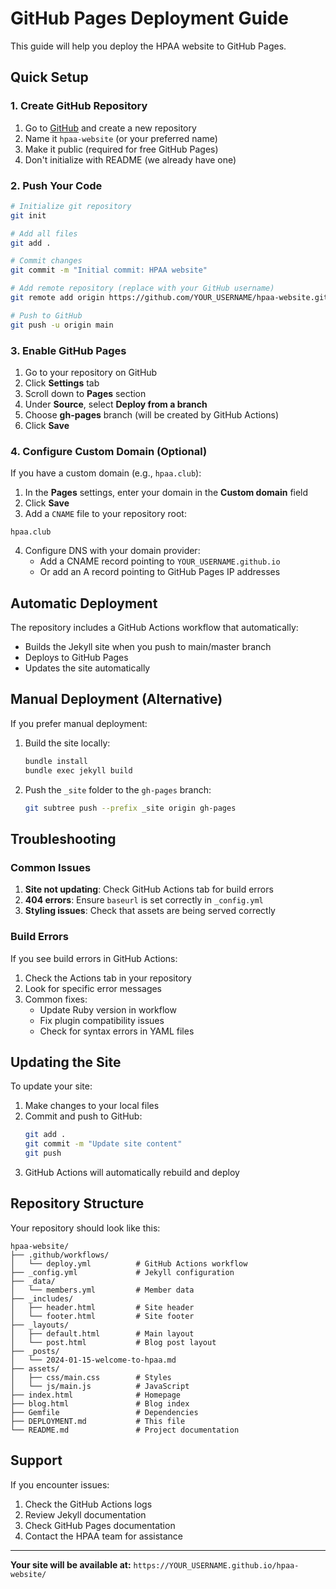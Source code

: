 # GitHub Pages Deployment Guide

This guide will help you deploy the HPAA website to GitHub Pages.

## Quick Setup

### 1. Create GitHub Repository

1. Go to [GitHub](https://github.com) and create a new repository
2. Name it `hpaa-website` (or your preferred name)
3. Make it public (required for free GitHub Pages)
4. Don't initialize with README (we already have one)

### 2. Push Your Code

```bash
# Initialize git repository
git init

# Add all files
git add .

# Commit changes
git commit -m "Initial commit: HPAA website"

# Add remote repository (replace with your GitHub username)
git remote add origin https://github.com/YOUR_USERNAME/hpaa-website.git

# Push to GitHub
git push -u origin main
```

### 3. Enable GitHub Pages

1. Go to your repository on GitHub
2. Click **Settings** tab
3. Scroll down to **Pages** section
4. Under **Source**, select **Deploy from a branch**
5. Choose **gh-pages** branch (will be created by GitHub Actions)
6. Click **Save**

### 4. Configure Custom Domain (Optional)

If you have a custom domain (e.g., `hpaa.club`):

1. In the **Pages** settings, enter your domain in the **Custom domain** field
2. Click **Save**
3. Add a `CNAME` file to your repository root:

```
hpaa.club
```

4. Configure DNS with your domain provider:
   - Add a CNAME record pointing to `YOUR_USERNAME.github.io`
   - Or add an A record pointing to GitHub Pages IP addresses

## Automatic Deployment

The repository includes a GitHub Actions workflow that automatically:
- Builds the Jekyll site when you push to main/master branch
- Deploys to GitHub Pages
- Updates the site automatically

## Manual Deployment (Alternative)

If you prefer manual deployment:

1. Build the site locally:
   ```bash
   bundle install
   bundle exec jekyll build
   ```

2. Push the `_site` folder to the `gh-pages` branch:
   ```bash
   git subtree push --prefix _site origin gh-pages
   ```

## Troubleshooting

### Common Issues

1. **Site not updating**: Check GitHub Actions tab for build errors
2. **404 errors**: Ensure `baseurl` is set correctly in `_config.yml`
3. **Styling issues**: Check that assets are being served correctly

### Build Errors

If you see build errors in GitHub Actions:

1. Check the Actions tab in your repository
2. Look for specific error messages
3. Common fixes:
   - Update Ruby version in workflow
   - Fix plugin compatibility issues
   - Check for syntax errors in YAML files

## Updating the Site

To update your site:

1. Make changes to your local files
2. Commit and push to GitHub:
   ```bash
   git add .
   git commit -m "Update site content"
   git push
   ```
3. GitHub Actions will automatically rebuild and deploy

## Repository Structure

Your repository should look like this:

```
hpaa-website/
├── .github/workflows/
│   └── deploy.yml          # GitHub Actions workflow
├── _config.yml             # Jekyll configuration
├── _data/
│   └── members.yml         # Member data
├── _includes/
│   ├── header.html         # Site header
│   └── footer.html         # Site footer
├── _layouts/
│   ├── default.html        # Main layout
│   └── post.html           # Blog post layout
├── _posts/
│   └── 2024-01-15-welcome-to-hpaa.md
├── assets/
│   ├── css/main.css        # Styles
│   └── js/main.js          # JavaScript
├── index.html              # Homepage
├── blog.html               # Blog index
├── Gemfile                 # Dependencies
├── DEPLOYMENT.md           # This file
└── README.md               # Project documentation
```

## Support

If you encounter issues:
1. Check the GitHub Actions logs
2. Review Jekyll documentation
3. Check GitHub Pages documentation
4. Contact the HPAA team for assistance

---

**Your site will be available at:** `https://YOUR_USERNAME.github.io/hpaa-website/` 